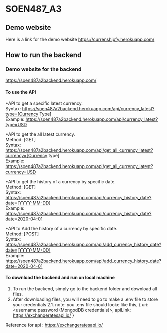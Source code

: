 # SOEN487_A3

## Demo website
Here is a link for the demo website https://currenshipfy.herokuapp.com/

## How to run the backend
### Demo website for the backend
https://soen487a2backend.herokuapp.com/

#### To use the API
*API to get a specific latest currency. <br />
Syntax: https://soen487a2backend.herokuapp.com/api/currency_latest?type=[Currency Type] <br />
Example: https://soen487a2backend.herokuapp.com/api/currency_latest?type=USD

*API to get the all latest currency. <br />
Method: [GET] <br />
Syntax: https://soen487a2backend.herokuapp.com/api/get_all_currency_latest?currency=[Currency type]<br />
Example: https://soen487a2backend.herokuapp.com/api/get_all_currency_latest?currency=USD

*API to get the history of a currency by specific date. <br />
Method: [GET] <br />
Syntax: https://soen487a2backend.herokuapp.com/api/currency_history_date?date=[YYYY-MM-DD]<br />
Example: https://soen487a2backend.herokuapp.com/api/currency_history_date?date=2020-04-01

*API to Add the history of a currency by specific date. <br />
Method: [POST] <br />
Syntax: https://soen487a2backend.herokuapp.com/api/add_currency_history_date?date=[YYYY-MM-DD]<br />
Example: https://soen487a2backend.herokuapp.com/api/add_currency_history_date?date=2020-04-01

#### To download the backend and run on local machine
1. To run the backend, simply go to the backend folder and download all files.
2. After downloading files, you will need to go to make a .env file to store your credentials
  2.1. note: you .env file should looke like this, 
  { uri: <username:password (MongodDB credentials)>,
    apiLink: https://exchangeratesapi.io/
  }
  
  Reference for api : https://exchangeratesapi.io/
